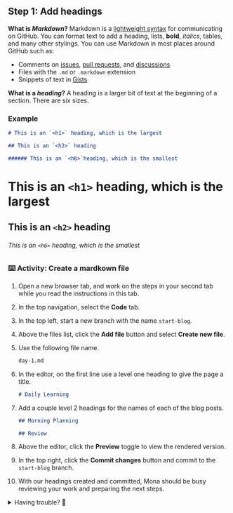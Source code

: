 ## Step 1: Add headings

**What is _Markdown_?** Markdown is a [lightweight syntax](https://docs.github.com/github/writing-on-github/getting-started-with-writing-and-formatting-on-github/basic-writing-and-formatting-syntax) for communicating on GitHub. You can format text to add a heading, lists, **bold**, _italics_, tables, and many other stylings. You can use Markdown in most places around GitHub such as:

- Comments on [issues](https://docs.github.com/issues/tracking-your-work-with-issues/about-issues), [pull requests](https://docs.github.com/pull-requests/collaborating-with-pull-requests/proposing-changes-to-your-work-with-pull-requests/about-pull-requests), and [discussions](https://docs.github.com/discussions/collaborating-with-your-community-using-discussions/about-discussions)
- Files with the `.md` or `.markdown` extension
- Snippets of text in [Gists](https://docs.github.com/github/writing-on-github/editing-and-sharing-content-with-gists/creating-gists)

**What is a _heading_?** A heading is a larger bit of text at the beginning of a section. There are six sizes.

### Example

```md
# This is an `<h1>` heading, which is the largest

## This is an `<h2>` heading

###### This is an `<h6>`heading, which is the smallest
```

# This is an `<h1>` heading, which is the largest

## This is an `<h2>` heading

###### This is an `<h6>` heading, which is the smallest

### ⌨️ Activity: Create a mardkown file

1. Open a new browser tab, and work on the steps in your second tab while you read the instructions in this tab.

1. In the top navigation, select the **Code** tab.

1. In the top left, start a new branch with the name `start-blog`.

1. Above the files list, click the **Add file** button and select **Create new file**.

1. Use the following file name.

   ```md
   day-1.md
   ```

1. In the editor, on the first line use a level one heading to give the page a title.

   ```md
   # Daily Learning
   ```

1. Add a couple level 2 headings for the names of each of the blog posts.

   ```md
   ## Morning Planning

   ## Review
   ```

1. Above the editor, click the **Preview** toggle to view the rendered version.

1. In the top right, click the **Commit changes** button and commit to the `start-blog` branch.

1. With our headings created and committed, Mona should be busy reviewing your work and preparing the next steps.

<details>
<summary>Having trouble? 🤷</summary><br/>

- Confirm you are editing the correct file and branch.
- Double check your syntax. The must be a space between the `#` and first word.

</details>
